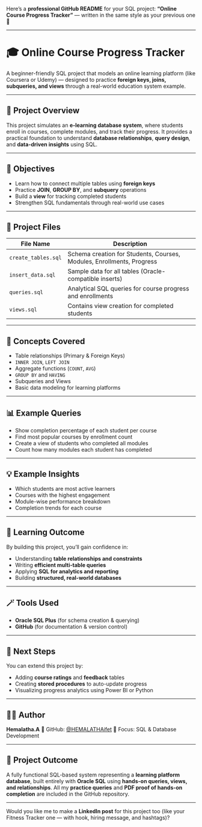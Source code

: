 Here’s a **professional GitHub README** for your SQL project:
**“Online Course Progress Tracker”** — written in the same style as your previous one 👏

---

# 🎓 Online Course Progress Tracker

A beginner-friendly SQL project that models an online learning platform (like Coursera or Udemy) — designed to practice **foreign keys, joins, subqueries, and views** through a real-world education system example.

---

## 📘 Project Overview

This project simulates an **e-learning database system**, where students enroll in courses, complete modules, and track their progress.
It provides a practical foundation to understand **database relationships**, **query design**, and **data-driven insights** using SQL.

---

## 🎯 Objectives

* Learn how to connect multiple tables using **foreign keys**
* Practice **JOIN**, **GROUP BY**, and **subquery** operations
* Build a **view** for tracking completed students
* Strengthen SQL fundamentals through real-world use cases

---

## 🧱 Project Files

| File Name           | Description                                                           |
| ------------------- | --------------------------------------------------------------------- |
| `create_tables.sql` | Schema creation for Students, Courses, Modules, Enrollments, Progress |
| `insert_data.sql`   | Sample data for all tables (Oracle-compatible inserts)                |
| `queries.sql`       | Analytical SQL queries for course progress and enrollments            |
| `views.sql`         | Contains view creation for completed students                         |

---

## 🧩 Concepts Covered

* Table relationships (Primary & Foreign Keys)
* `INNER JOIN`, `LEFT JOIN`
* Aggregate functions (`COUNT`, `AVG`)
* `GROUP BY` and `HAVING`
* Subqueries and Views
* Basic data modeling for learning platforms

---

## 📊 Example Queries

* Show completion percentage of each student per course
* Find most popular courses by enrollment count
* Create a view of students who completed all modules
* Count how many modules each student has completed

---

## 💡 Example Insights

* Which students are most active learners
* Courses with the highest engagement
* Module-wise performance breakdown
* Completion trends for each course

---

## 🧠 Learning Outcome

By building this project, you’ll gain confidence in:

* Understanding **table relationships and constraints**
* Writing **efficient multi-table queries**
* Applying **SQL for analytics and reporting**
* Building **structured, real-world databases**

---

## 🪄 Tools Used

* **Oracle SQL Plus** (for schema creation & querying)
* **GitHub** (for documentation & version control)

---

## 🚀 Next Steps

You can extend this project by:

* Adding **course ratings** and **feedback** tables
* Creating **stored procedures** to auto-update progress
* Visualizing progress analytics using Power BI or Python

---

## 👩‍💻 Author

**Hemalatha.A**
📂 GitHub: [@HEMALATHAifet](https://github.com/HEMALATHAifet)
💬 Focus: SQL & Database Development

---

## 🏁 Project Outcome

A fully functional SQL-based system representing a **learning platform database**, built entirely with **Oracle SQL** using **hands-on queries, views, and relationships**.
All my **practice queries** and **PDF proof of hands-on completion** are included in the GitHub repository.

---

Would you like me to make a **LinkedIn post** for this project too (like your Fitness Tracker one — with hook, hiring message, and hashtags)?
